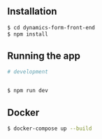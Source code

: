 ## Installation

```bash
$ cd dynamics-form-front-end
$ npm install
```

## Running the app

```bash
# development


$ npm run dev

```

## Docker

```bash
$ docker-compose up --build
```
